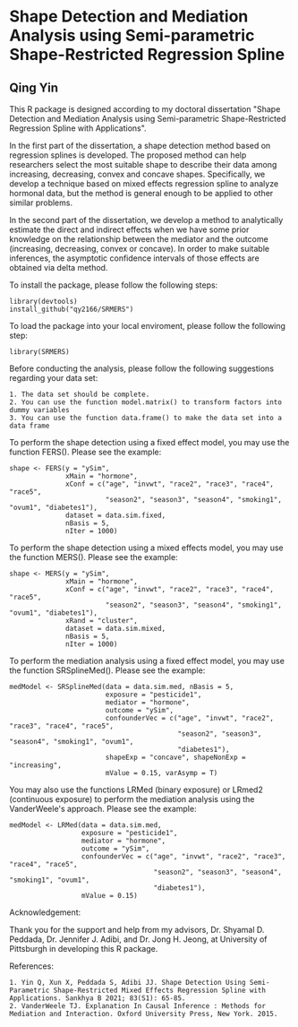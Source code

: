 # Shape Detection and Mediation Analysis using Semi-parametric Shape-Restricted Regression Spline
## Qing Yin

This R package is designed according to my doctoral dissertation "Shape Detection and Mediation Analysis using Semi-parametric Shape-Restricted Regression Spline with Applications".

In the first part of the dissertation, a shape detection method based on regression splines is developed. The proposed method can help researchers select the most suitable shape to describe their data among increasing, decreasing, convex and concave shapes. Specifically, we develop a technique based on mixed effects regression spline to analyze hormonal data, but the method is general enough to be applied to other similar problems.

In the second part of the dissertation, we develop a method to analytically estimate the direct and indirect effects when we have some prior knowledge on the relationship between the mediator and the outcome (increasing, decreasing, convex or concave). In order to make suitable inferences, the asymptotic confidence intervals of those effects are obtained via delta method.

To install the package, please follow the following steps:
```{r, eval = F}
library(devtools)
install_github("qy2166/SRMERS")
```

To load the package into your local enviroment, please follow the following step:
```{r, eval = F}
library(SRMERS)
```

Before conducting the analysis, please follow the following suggestions regarding your data set:

    1. The data set should be complete.
    2. You can use the function model.matrix() to transform factors into dummy variables
    3. You can use the function data.frame() to make the data set into a data frame

To perform the shape detection using a fixed effect model, you may use the function FERS(). Please see the example:
```{r, eval = F}
shape <- FERS(y = "ySim",
              xMain = "hormone",
              xConf = c("age", "invwt", "race2", "race3", "race4", "race5",
                        "season2", "season3", "season4", "smoking1", "ovum1", "diabetes1"),
              dataset = data.sim.fixed,
              nBasis = 5,
              nIter = 1000)
```

To perform the shape detection using a mixed effects model, you may use the function MERS(). Please see the example:
```{r, eval = F}
shape <- MERS(y = "ySim",
              xMain = "hormone",
              xConf = c("age", "invwt", "race2", "race3", "race4", "race5",
                        "season2", "season3", "season4", "smoking1", "ovum1", "diabetes1"),
              xRand = "cluster",
              dataset = data.sim.mixed,
              nBasis = 5,
              nIter = 1000)
```

To perform the mediation analysis using a fixed effect model, you may use the function SRSplineMed(). Please see the example:
```{r, eval = F}
medModel <- SRSplineMed(data = data.sim.med, nBasis = 5, 
                        exposure = "pesticide1",
                        mediator = "hormone",
                        outcome = "ySim",
                        confounderVec = c("age", "invwt", "race2", "race3", "race4", "race5",
                                          "season2", "season3", "season4", "smoking1", "ovum1",
                                          "diabetes1"),
                        shapeExp = "concave", shapeNonExp = "increasing",
                        mValue = 0.15, varAsymp = T)
```

You may also use the functions LRMed (binary exposure) or LRmed2 (continuous exposure) to perform the mediation analysis using the VanderWeele's approach. Please see the example:
```{r, eval = F}
medModel <- LRMed(data = data.sim.med, 
                  exposure = "pesticide1", 
                  mediator = "hormone", 
                  outcome = "ySim", 
                  confounderVec = c("age", "invwt", "race2", "race3", "race4", "race5",
                                    "season2", "season3", "season4", "smoking1", "ovum1",
                                    "diabetes1"), 
                  mValue = 0.15)
```

Acknowledgement:

Thank you for the support and help from my advisors, Dr. Shyamal D. Peddada, Dr. Jennifer J. Adibi, and Dr. Jong H. Jeong, at University of Pittsburgh in developing this R package.

References:

    1. Yin Q, Xun X, Peddada S, Adibi JJ. Shape Detection Using Semi-Parametric Shape-Restricted Mixed Effects Regression Spline with Applications. Sankhya B 2021; 83(S1): 65-85.
    2. VanderWeele TJ. Explanation In Causal Inference : Methods for Mediation and Interaction. Oxford University Press, New York. 2015.

